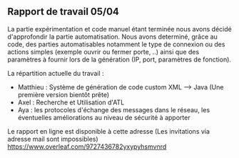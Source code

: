 ## Rapport de travail 05/04

La partie expérimentation et code manuel étant terminée nous avons décidé d'approfondir la partie automatisation.
Nous avons determiné, grâce au code, des parties automatisables notamment le type de connexion ou des actions simples (exemple ouvrir ou fermer porte, ..) ainsi que des paramètres à fournir lors de la génération (IP, port, paramètres de fonction). 

La répartition actuelle du travail :
- Matthieu : Système de génération de code custom XML --> Java (Une première version bientôt prête)
- Axel : Recherche et Utilisation d'ATL
- Aya :  les protocoles d'échange des messages dans le réseau, les éventuelles améliorations au niveau de sécurité à apporter


Le rapport en ligne est disponible à cette adresse (Les invitations via adresse mail sont impossibles)
https://www.overleaf.com/9727436782yxypyhsmvnrd
